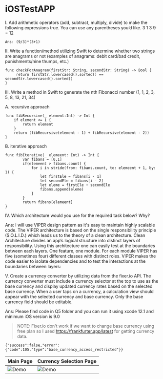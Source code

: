 # iOSTestAPP

I. Add arithmetic operators (add, subtract, multiply, divide) to make the following expressions true. You can use any parentheses you’d like. 3 1 3 9 = 12

```
Ans: (9/3)*(3+1)
```

II. Write a function/method utilizing Swift to determine whether two strings are anagrams or not (examples of anagrams: debit card/bad credit, punishments/nine thumps, etc.)
 
```
func checkForAnagram(firstStr: String, secondStr: String) -> Bool {
     return firstStr.lowercased().sorted() == secondStr.lowercased().sorted()
}
```

III. Write a method in Swift to generate the nth Fibonacci number (1, 1, 2, 3, 5, 8, 13, 21, 34) 

A. recursive approach

```
func fibRecursive(_ element:Int) -> Int {
    if element <= 1 {
        return element
    }
    return (fibRecursive(element - 1) + fibRecursive(element - 2))
}
```
 
B. iterative approach

```
func fibIterative(_ elemeent: Int) -> Int {
        var fibans = [0,1]
        if(elemeent > fibans.count) {
            for i in stride(from: fibans.count, to: elemeent + 1, by: 1) {
                let firstEle = fibans[i - 1]
                let secondEle = fibans[i - 2]
                let eleme = firstEle + secondEle
                fibans.append(eleme)
            }
        }
        return fibans[elemeent]
}
```

 
IV. Which architecture would you use for the required task below? Why? 


Ans: I will use VIPER design pattern as it's easy to maintain highly scalable code. The VIPER architecture is based on the single responsibility principle (S.O.L.I.D.) which leads us to the theory of a clean architecture.
Clean Architecture divides an app’s logical structure into distinct layers of responsibility.
Using this architecture one can easily test at the boundaries between each layers. One feature, one module. For each module VIPER has five (sometimes four) different classes with distinct roles. VIPER makes the code easier to isolate dependencies and to test the interactions at the boundaries between layers:

V. Create a currency converter by utilizing data from the fixer.io API.
The currency converter must include a currency selector at the top to use as the base currency and display updated currency rates based on the selected base currency. When a user taps on a currency, a calculation view should appear with the selected currency and base currency. Only the base currency field should be editable.

Ans: Please find code in Q5 folder and you can run it using xcode 12.1 and minimum iOS version is 9.0

>NOTE: Fixer.io don't work if we want to change base currency using free plan so I used https://frankfurter.app/latest for getting currency data.

```{"success":false,"error":{"code":105,"type":"base_currency_access_restricted"}}```

|             Main Page         |         Currency Selection Page          | 
|---------------------------------|------------------------------|
|![Demo](https://github.com/mwaqasbhati/iOSTestAPP/blob/main/Screenshots/MainPage.png)|![Demo](https://github.com/mwaqasbhati/iOSTestAPP/blob/main/Screenshots/CurrencyListPage.png)|
